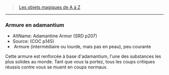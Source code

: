 ﻿> [Les objets magiques de A à Z](hd_magicitems_az_les_objets_magiques_de_a_a_z.md)

---

### Armure en adamantium

- AltName: Adamantine Armor (SRD p207)
- Source: (COC p145)
-  Armure (intermédiaire ou lourde, mais pas en peau), peu courante

Cette armure est renforcée à base d'adamantium, l'une des substances les plus solides au monde. Tant que vous la portez, tous les coups critiques réussis contre vous se muent en coups normaux.

